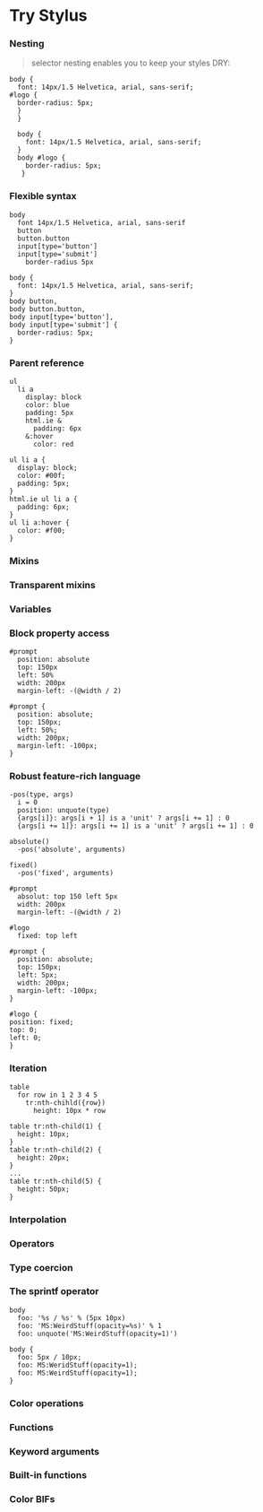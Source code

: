 # Try Stylus

### Nesting
> selector nesting enables you to keep your styles DRY:

```
body {
  font: 14px/1.5 Helvetica, arial, sans-serif;
#logo {
  border-radius: 5px;
  }
  }

  body {
    font: 14px/1.5 Helvetica, arial, sans-serif;
  }
  body #logo {
    border-radius: 5px;
   }
```

### Flexible syntax
```
body
  font 14px/1.5 Helvetica, arial, sans-serif
  button
  button.button
  input[type='button']
  input[type='submit']
    border-radius 5px
    
body {
  font: 14px/1.5 Helvetica, arial, sans-serif;
}
body button,
body button.button,
body input[type='button'],
body input[type='submit'] {
  border-radius: 5px;
}

```
### Parent reference
```
ul
  li a
    display: block
    color: blue
    padding: 5px
    html.ie &
      padding: 6px
    &:hover
      color: red

ul li a {
  display: block;
  color: #00f;
  padding: 5px;
}
html.ie ul li a {
  padding: 6px;
}
ul li a:hover {
  color: #f00;
}

```
### Mixins
### Transparent mixins
### Variables
### Block property access
```
#prompt
  position: absolute
  top: 150px
  left: 50%
  width: 200px
  margin-left: -(@width / 2)

#prompt {
  position: absolute;
  top: 150px;
  left: 50%;
  width: 200px;
  margin-left: -100px;
}

```
### Robust feature-rich language
```
-pos(type, args)
  i = 0
  position: unquote(type)
  {args[i]}: args[i + 1] is a 'unit' ? args[i += 1] : 0
  {args[i += 1]}: args[i += 1] is a 'unit' ? args[i += 1] : 0

absolute()
  -pos('absolute', arguments)

fixed()
  -pos('fixed', arguments)

#prompt
  absolut: top 150 left 5px
  width: 200px
  margin-left: -(@width / 2)

#logo
  fixed: top left

#prompt {
  position: absolute;
  top: 150px;
  left: 5px;
  width: 200px;
  margin-left: -100px;
}

#logo {
position: fixed;
top: 0;
left: 0;
}
```
### Iteration
```
table
  for row in 1 2 3 4 5
    tr:nth-chihld({row})
      height: 10px * row

table tr:nth-child(1) {
  height: 10px; 
}
table tr:nth-child(2) {
  height: 20px;
}
...
table tr:nth-child(5) {
  height: 50px;
}

```
### Interpolation
### Operators
### Type coercion
### The sprintf operator
```
body
  foo: '%s / %s' % (5px 10px)
  foo: 'MS:WeirdStuff(opacity=%s)' % 1
  foo: unquote('MS:WeirdStuff(opacity=1)')

body {
  foo: 5px / 10px;
  foo: MS:WeridStuff(opacity=1);
  foo: MS:WeirdStuff(opacity=1);
}
```
### Color operations
### Functions
### Keyword arguments
### Built-in functions
### Color BIFs
### 

